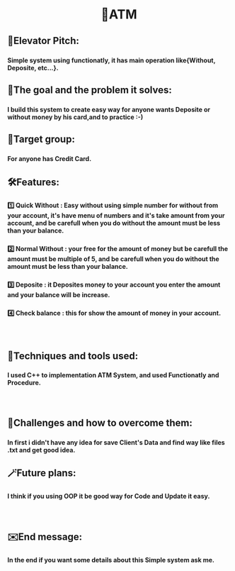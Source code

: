 <h1 align="center">🏧ATM</h1>

###

<h2 align="left">👀Elevator Pitch:</h2>

###

<h4 align="left">Simple system using functionatly, it has main operation like{Without, Deposite, etc...}.</h4>

###

<h2 align="left">🎯The goal and the problem it solves:</h2>

###

<h4 align="left">I build this system to create easy way for anyone wants Deposite or without money by his card,and to practice :-)</h4>

###

<h2 align="left">📢Target group:</h2>

###

<h4 align="left">For anyone has Credit Card.</h4>

###

<h2 align="left">🛠️Features:</h2>

###

<h4 align="left">1️⃣ Quick Without : Easy without using simple number for without from your account, it's have menu of numbers and it's take amount from your account, and be carefull when you do without the amount must be less than your balance.</h4>

###

<h4 align="left">2️⃣ Normal Without : your free for the amount of money but be carefull the amount must be multiple of 5, and be carefull when you do without the amount must be less than your balance.</h4>

###

<h4 align="left">3️⃣ Deposite : it Deposites money to your account you enter the amount and your balance will be increase.</h4>

###

<h4 align="left">4️⃣ Check balance : this for show the amount of money in your account.</h4>

###

<br clear="both">

<h2 align="left">🧰Techniques and tools used:</h2>

###

<h4 align="left">I used C++ to implementation ATM System, and used Functionatly and Procedure.</h4>

###

<br clear="both">

<h2 align="left">🧱Challenges and how to overcome them:</h2>

###

<h4 align="left">In first i didn't have any idea for save Client's Data and find way like files .txt and get good idea.</h4>

###

<h2 align="left">🪄Future plans:</h2>

###

<h4 align="left">I think if you using OOP it be good way for Code and Update it easy.</h4>

###

<br clear="both">

<h2 align="left">✉️End message:</h2>

###

<h4 align="left">In the end if you want some details about this Simple system ask me.</h4>

###
